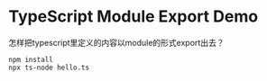 TypeScript Module Export Demo
============================

怎样把typescript里定义的内容以module的形式export出去？

```
npm install
npx ts-node hello.ts
```
